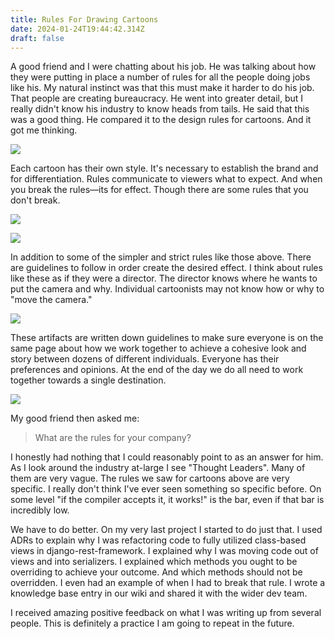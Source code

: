 ```yaml
---
title: Rules For Drawing Cartoons
date: 2024-01-24T19:44:42.314Z
draft: false
---
```

A good friend and I were chatting about his job. He was talking about how they were putting in place a number of rules for all the people doing jobs like his. My natural instinct was that this must make it harder to do his job. That people are creating bureaucracy. He went into greater detail, but I really didn't know his industry to know heads from tails. He said that this was a good thing. He compared it to the design rules for cartoons. And it got me thinking.

![](/images/screen-shot-2024-01-24-at-2.46.38-pm.png)

E﻿ach cartoon has their own style. It's necessary to establish the brand and for differentiation. Rules communicate to viewers what to expect. And when you break the rules—its for effect. T﻿hough there are some rules that you don't break.

![](/images/screen-shot-2024-01-24-at-2.47.23-pm.png)

![](/images/screen-shot-2024-01-24-at-2.48.21-pm.png)

I﻿n addition to some of the simpler and strict rules like those above. There are guidelines to follow in order create the desired effect. I think about rules like these as if they were a director. The director knows where he wants to put the camera and why. Individual cartoonists may not know how or why to "move the camera."

![](/images/screen-shot-2024-01-24-at-2.50.18-pm.png)

T﻿hese artifacts are written down guidelines to make sure everyone is on the same page about how we work together to achieve a cohesive look and story between dozens of different individuals. Everyone has their preferences and opinions. At the end of the day we do all need to work together towards a single destination.

![](/images/screen-shot-2024-01-24-at-2.50.37-pm.png)

M﻿y good friend then asked me:

> W﻿hat are the rules for your company?

I﻿ honestly had nothing that I could reasonably point to as an answer for him. As I look around the industry at-large I see "Thought Leaders". Many of them are very vague. The rules we saw for cartoons above are very specific. I really don't think I've ever seen something so specific before. On some level "if the compiler accepts it, it works!" is the bar, even if that bar is incredibly low.

W﻿e have to do better. On my very last project I started to do just that. I used ADRs to explain why I was refactoring code to fully utilized class-based views in django-rest-framework. I explained why I was moving code out of views and into serializers. I explained which methods you ought to be overriding to achieve your outcome. And which methods should not be overridden. I even had an example of when I had to break that rule. I wrote a knowledge base entry in our wiki and shared it with the wider dev team.

I﻿ received amazing positive feedback on what I was writing up from several people. This is definitely a practice I am going to repeat in the future.